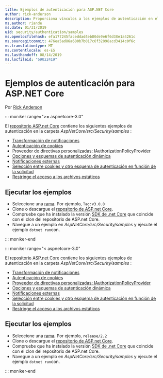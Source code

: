 ```yaml
---
title: Ejemplos de autenticación para ASP.NET Core
author: rick-anderson
description: Proporciona vínculos a los ejemplos de autenticación en el repositorio de ASP.NET Core.
ms.author: riande
ms.date: 01/31/2019
uid: security/authentication/samples
ms.openlocfilehash: efa177245faceddad4eb80de9e6f6d38e1a4261c
ms.sourcegitcommit: 476ea5ad86a680b7b017c6f32098acd3414c0f6c
ms.translationtype: MT
ms.contentlocale: es-ES
ms.lasthandoff: 08/14/2019
ms.locfileid: "69022419"
---
```

# <a name="authentication-samples-for-aspnet-core"></a>Ejemplos de autenticación para ASP.NET Core

Por [Rick Anderson](https://twitter.com/RickAndMSFT)

::: moniker range=">= aspnetcore-3.0"

El [repositorio ASP.net Core](https://github.com/aspnet/AspNetCore) contiene los siguientes ejemplos de autenticación en la carpeta *AspNetCore/src/Security/samples* :

* [Transformación de notificaciones](https://github.com/aspnet/AspNetCore/tree/release/2.2/src/Security/samples/ClaimsTransformation)
* [Autenticación de cookies](https://github.com/aspnet/AspNetCore/tree/release/2.2/src/Security/samples/Cookies)
* [Proveedor de directivas personalizadas: IAuthorizationPolicyProvider](https://github.com/aspnet/AspNetCore/tree/release/2.2/src/Security/samples/CustomPolicyProvider)
* [Opciones y esquemas de autenticación dinámica](https://github.com/aspnet/AspNetCore/tree/release/2.2/src/Security/samples/DynamicSchemes)
* [Notificaciones externas](https://github.com/aspnet/AspNetCore/tree/release/2.2/src/Security/samples/Identity.ExternalClaims)
* [Selección entre cookies y otro esquema de autenticación en función de la solicitud](https://github.com/aspnet/AspNetCore/tree/release/2.2/src/Security/samples/PathSchemeSelection)
* [Restringe el acceso a los archivos estáticos](https://github.com/aspnet/AspNetCore/tree/release/2.2/src/Security/samples/StaticFilesAuth)

## <a name="run-the-samples"></a>Ejecutar los ejemplos

* Seleccione una [rama](https://github.com/aspnet/AspNetCore). Por ejemplo, `Tag:v3.0.0`
* Clone o descargue el [repositorio de ASP.net Core](https://github.com/aspnet/AspNetCore).
* Compruebe que ha instalado la versión [SDK de .net Core](https://www.microsoft.com/net/download/all) que coincide con el clon del repositorio de ASP.net Core.
* Navegue a un ejemplo en *AspNetCore/src/Security/samples* y ejecute el ejemplo `dotnet run`con.

::: moniker-end

::: moniker range="< aspnetcore-3.0"

El [repositorio ASP.net Core](https://github.com/aspnet/AspNetCore) contiene los siguientes ejemplos de autenticación en la carpeta *AspNetCore/src/Security/samples* :

* [Transformación de notificaciones](https://github.com/aspnet/AspNetCore/tree/release/2.2/src/Security/samples/ClaimsTransformation)
* [Autenticación de cookies](https://github.com/aspnet/AspNetCore/tree/release/2.2/src/Security/samples/Cookies)
* [Proveedor de directivas personalizadas: IAuthorizationPolicyProvider](https://github.com/aspnet/AspNetCore/tree/release/2.2/src/Security/samples/CustomPolicyProvider)
* [Opciones y esquemas de autenticación dinámica](https://github.com/aspnet/AspNetCore/tree/release/2.2/src/Security/samples/DynamicSchemes)
* [Notificaciones externas](https://github.com/aspnet/AspNetCore/tree/release/2.2/src/Security/samples/Identity.ExternalClaims)
* [Selección entre cookies y otro esquema de autenticación en función de la solicitud](https://github.com/aspnet/AspNetCore/tree/release/2.2/src/Security/samples/PathSchemeSelection)
* [Restringe el acceso a los archivos estáticos](https://github.com/aspnet/AspNetCore/tree/release/2.2/src/Security/samples/StaticFilesAuth)

## <a name="run-the-samples"></a>Ejecutar los ejemplos

* Seleccione una [rama](https://github.com/aspnet/AspNetCore). Por ejemplo, `release/2.2`
* Clone o descargue el [repositorio de ASP.net Core](https://github.com/aspnet/AspNetCore).
* Compruebe que ha instalado la versión [SDK de .net Core](https://www.microsoft.com/net/download/all) que coincide con el clon del repositorio de ASP.net Core.
* Navegue a un ejemplo en *AspNetCore/src/Security/samples* y ejecute el ejemplo `dotnet run`con.

::: moniker-end
